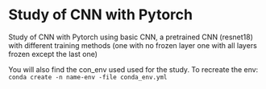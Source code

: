 # Study of CNN with Pytorch

Study of CNN with Pytorch using basic CNN, a pretrained CNN (resnet18) with different training methods (one with no frozen layer one with all layers frozen except the last one)

You will also find the con_env used used for the study. To recreate the env: `conda create -n name-env -file conda_env.yml`


